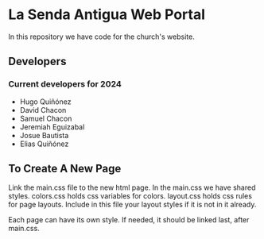 # La Senda Antigua Web Portal

In this repository we have code for the church's website.

## Developers

### Current developers for 2024

- Hugo Quiñónez
- David Chacon
- Samuel Chacon
- Jeremiah Eguizabal
- Josue Bautista
- Elias Quiñónez


## To Create A New Page
Link the main.css file to the new html page. In the main.css we have shared styles.
colors.css holds css variables for colors.
layout.css holds css rules for page layouts. Include in this file your layout styles if it is not in it already.

Each page can have its own style. If needed, it should be linked last, after main.css.